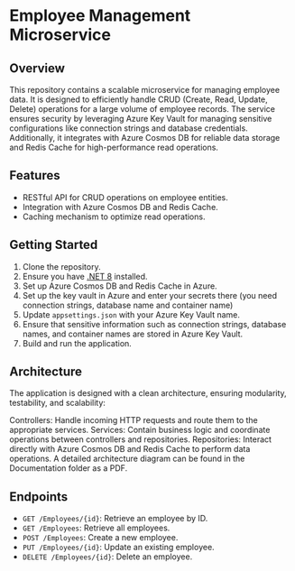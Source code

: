 # Employee Management Microservice

## Overview
This repository contains a scalable microservice for managing employee data. It is designed to efficiently handle CRUD (Create, Read, Update, Delete) operations for a large volume of employee records. The service ensures security by leveraging Azure Key Vault for managing sensitive configurations like connection strings and database credentials. Additionally, it integrates with Azure Cosmos DB for reliable data storage and Redis Cache for high-performance read operations.


## Features
- RESTful API for CRUD operations on employee entities.
- Integration with Azure Cosmos DB and Redis Cache.
- Caching mechanism to optimize read operations.

## Getting Started
1. Clone the repository.
2. Ensure you have [.NET 8](https://dotnet.microsoft.com/en-us/download/dotnet/8.0) installed.
3. Set up Azure Cosmos DB and Redis Cache in Azure. 
4. Set up the key vault in Azure and enter your secrets there (you need connection strings, database name and container name)
4. Update `appsettings.json` with your Azure Key Vault name. 
5. Ensure that sensitive information such as connection strings, database names, and container names are stored in Azure Key Vault.
5. Build and run the application.

## Architecture
The application is designed with a clean architecture, ensuring modularity, testability, and scalability:

Controllers: Handle incoming HTTP requests and route them to the appropriate services.
Services: Contain business logic and coordinate operations between controllers and repositories.
Repositories: Interact directly with Azure Cosmos DB and Redis Cache to perform data operations.
A detailed architecture diagram can be found in the Documentation folder as a PDF.

## Endpoints
- `GET /Employees/{id}`: Retrieve an employee by ID.
- `GET /Employees`: Retrieve all employees.
- `POST /Employees`: Create a new employee.
- `PUT /Employees/{id}`: Update an existing employee.
- `DELETE /Employees/{id}`: Delete an employee.

